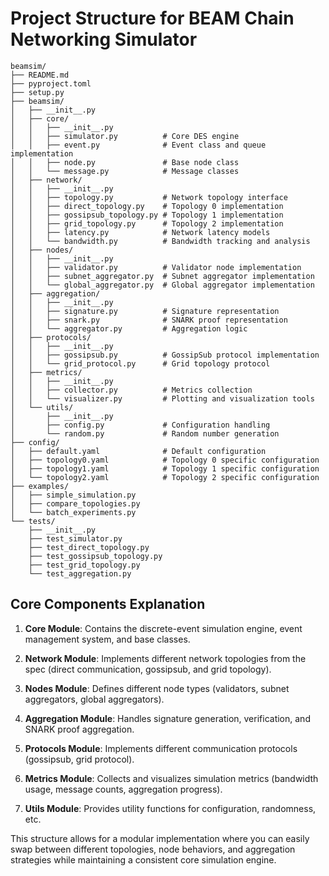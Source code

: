 # Project Structure for BEAM Chain Networking Simulator

```
beamsim/
├── README.md
├── pyproject.toml
├── setup.py
├── beamsim/
│   ├── __init__.py
│   ├── core/
│   │   ├── __init__.py
│   │   ├── simulator.py          # Core DES engine
│   │   ├── event.py              # Event class and queue implementation
│   │   ├── node.py               # Base node class
│   │   └── message.py            # Message classes
│   ├── network/
│   │   ├── __init__.py
│   │   ├── topology.py           # Network topology interface
│   │   ├── direct_topology.py    # Topology 0 implementation
│   │   ├── gossipsub_topology.py # Topology 1 implementation
│   │   ├── grid_topology.py      # Topology 2 implementation
│   │   ├── latency.py            # Network latency models
│   │   └── bandwidth.py          # Bandwidth tracking and analysis
│   ├── nodes/
│   │   ├── __init__.py
│   │   ├── validator.py          # Validator node implementation
│   │   ├── subnet_aggregator.py  # Subnet aggregator implementation
│   │   └── global_aggregator.py  # Global aggregator implementation
│   ├── aggregation/
│   │   ├── __init__.py
│   │   ├── signature.py          # Signature representation
│   │   ├── snark.py              # SNARK proof representation
│   │   └── aggregator.py         # Aggregation logic
│   ├── protocols/
│   │   ├── __init__.py
│   │   ├── gossipsub.py          # GossipSub protocol implementation
│   │   └── grid_protocol.py      # Grid topology protocol
│   ├── metrics/
│   │   ├── __init__.py
│   │   ├── collector.py          # Metrics collection
│   │   └── visualizer.py         # Plotting and visualization tools
│   └── utils/
│       ├── __init__.py
│       ├── config.py             # Configuration handling
│       └── random.py             # Random number generation
├── config/
│   ├── default.yaml              # Default configuration
│   ├── topology0.yaml            # Topology 0 specific configuration
│   ├── topology1.yaml            # Topology 1 specific configuration
│   └── topology2.yaml            # Topology 2 specific configuration
├── examples/
│   ├── simple_simulation.py
│   ├── compare_topologies.py
│   └── batch_experiments.py
└── tests/
    ├── __init__.py
    ├── test_simulator.py
    ├── test_direct_topology.py
    ├── test_gossipsub_topology.py
    ├── test_grid_topology.py
    └── test_aggregation.py
```

## Core Components Explanation

1. **Core Module**: Contains the discrete-event simulation engine, event management system, and base classes.

2. **Network Module**: Implements different network topologies from the spec (direct communication, gossipsub, and grid topology).

3. **Nodes Module**: Defines different node types (validators, subnet aggregators, global aggregators).

4. **Aggregation Module**: Handles signature generation, verification, and SNARK proof aggregation.

5. **Protocols Module**: Implements different communication protocols (gossipsub, grid protocol).

6. **Metrics Module**: Collects and visualizes simulation metrics (bandwidth usage, message counts, aggregation progress).

7. **Utils Module**: Provides utility functions for configuration, randomness, etc.

This structure allows for a modular implementation where you can easily swap between different topologies, node behaviors, and aggregation strategies while maintaining a consistent core simulation engine.